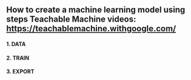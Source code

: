 ## How to create a machine learning model using steps Teachable Machine videos: https://teachablemachine.withgoogle.com/
#### 1. DATA

#### 2. TRAIN

#### 3. EXPORT